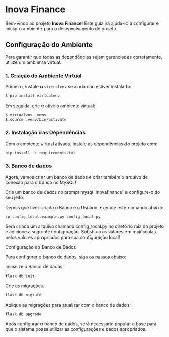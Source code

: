 # Inova Finance

Bem-vindo ao projeto **Inova Finance**! Este guia irá ajudá-lo a configurar e iniciar o ambiente para o desenvolvimento do projeto.

## Configuração do Ambiente

Para garantir que todas as dependências sejam gerenciadas corretamente, utilize um ambiente virtual.

### 1. Criação do Ambiente Virtual

Primeiro, instale o `virtualenv` se ainda não estiver instalado:

```bash
$ pip install virtualenv
```

Em seguida, crie e ative o ambiente virtual:

```bash
$ virtualenv .venv
$ source .venv/bin/activate   
```

### 2. Instalação das Dependências

Com o ambiente virtual ativado, instale as dependências do projeto com:

```bash
pip install -r requirements.txt
```

### 3. Banco de dados
Agora, vamos criar um banco de dados e criar também o arquivo de conexão para o banco no MySQL!

Crie um banco de dados no prompt mysql 'inovafinance' e configure-o do seu jeito.

Depois que tiver criado o Banco e o Usuário, execute este comando abaixo:

```bash
cp config_local.example.py config_local.py
```

Será criado um arquivo chamado config_local.py no diretório raiz do projeto e adicione a seguinte configuração. Substitua os valores em maiúsculas pelos valores apropriados para sua configuração local!


Configuração do Banco de Dados

Para configurar o banco de dados, siga os passos abaixo:

Inicialize o Banco de dados:
```bash 
flask db init
```

Crie as migrações:
```bash
flask db migrate
```

Aplique as migrações para atualizar com o banco de dados: 
```bash
flask db upgrade
```

Após configurar o banco de dados, será necessário popular a base para que o sistema possa utilizar as configurações e dados apropriados.
